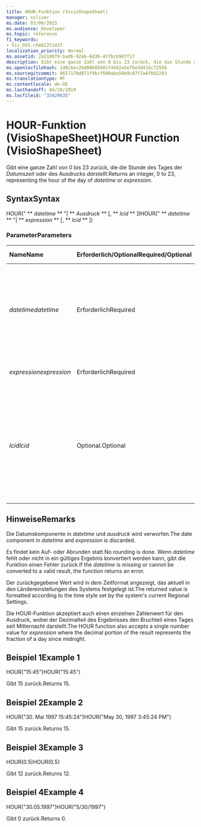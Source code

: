 ```yaml
---
title: HOUR-Funktion (VisioShapeSheet)
manager: soliver
ms.date: 03/09/2015
ms.audience: Developer
ms.topic: reference
f1_keywords:
- Vis_DSS.chm82251437
localization_priority: Normal
ms.assetid: 2a21d6f9-bad6-92ab-6d36-477bcb9d7f17
description: Gibt eine ganze Zahl von 0 bis 23 zurück, die die Stunde des Tages der Datumszeit oder des Ausdrucks darstellt.
ms.openlocfilehash: 1d0c6ec2bd80605401f44d2a5ef6e3d41bc72556
ms.sourcegitcommit: 8657170d071f9bcf680aba50b9c07f2a4fb82283
ms.translationtype: MT
ms.contentlocale: de-DE
ms.lasthandoff: 04/28/2019
ms.locfileid: "33429635"
---
```

# <a name="hour-function-visioshapesheet"></a><span data-ttu-id="3c1aa-103">HOUR-Funktion (VisioShapeSheet)</span><span class="sxs-lookup"><span data-stu-id="3c1aa-103">HOUR Function (VisioShapeSheet)</span></span>

<span data-ttu-id="3c1aa-104">Gibt eine ganze Zahl von 0 bis 23 zurück, die die Stunde des Tages der _Datumszeit_ oder des Ausdrucks _darstellt._</span><span class="sxs-lookup"><span data-stu-id="3c1aa-104">Returns an integer, 0 to 23, representing the hour of the day of  _datetime_ or  _expression_.</span></span>
  
## <a name="syntax"></a><span data-ttu-id="3c1aa-105">Syntax</span><span class="sxs-lookup"><span data-stu-id="3c1aa-105">Syntax</span></span>

<span data-ttu-id="3c1aa-106">HOUR(" \*\* *datetime* \*\* "| \*\* *Ausdruck* \*\* [, \*\* *lcid* \*\* ])</span><span class="sxs-lookup"><span data-stu-id="3c1aa-106">HOUR(" \*\* *datetime* \*\* "| \*\* *expression* \*\* [, \*\* *lcid* \*\* ])</span></span> 
  
### <a name="parameters"></a><span data-ttu-id="3c1aa-107">Parameter</span><span class="sxs-lookup"><span data-stu-id="3c1aa-107">Parameters</span></span>

|<span data-ttu-id="3c1aa-108">**Name**</span><span class="sxs-lookup"><span data-stu-id="3c1aa-108">**Name**</span></span>|<span data-ttu-id="3c1aa-109">**Erforderlich/Optional**</span><span class="sxs-lookup"><span data-stu-id="3c1aa-109">**Required/Optional**</span></span>|<span data-ttu-id="3c1aa-110">**Datentyp**</span><span class="sxs-lookup"><span data-stu-id="3c1aa-110">**Data Type**</span></span>|<span data-ttu-id="3c1aa-111">**Beschreibung**</span><span class="sxs-lookup"><span data-stu-id="3c1aa-111">**Description**</span></span>|
|:-----|:-----|:-----|:-----|
| <span data-ttu-id="3c1aa-112">_datetime_</span><span class="sxs-lookup"><span data-stu-id="3c1aa-112">_datetime_</span></span> <br/> |<span data-ttu-id="3c1aa-113">Erforderlich</span><span class="sxs-lookup"><span data-stu-id="3c1aa-113">Required</span></span>  <br/> |<span data-ttu-id="3c1aa-114">**String**</span><span class="sxs-lookup"><span data-stu-id="3c1aa-114">**String**</span></span> <br/> | <span data-ttu-id="3c1aa-115">Eine Zeichenfolge, die allgemein als Datums- und Zeitangabe erkannt wird, oder ein Bezug auf eine Zelle mit einer Datums- und Zeitangabe.</span><span class="sxs-lookup"><span data-stu-id="3c1aa-115">A string commonly recognized as a date and time or a reference to a cell containing a date and time.</span></span>  <br/> |
| <span data-ttu-id="3c1aa-116">_expression_</span><span class="sxs-lookup"><span data-stu-id="3c1aa-116">_expression_</span></span> <br/> |<span data-ttu-id="3c1aa-117">Erforderlich</span><span class="sxs-lookup"><span data-stu-id="3c1aa-117">Required</span></span>  <br/> |<span data-ttu-id="3c1aa-118">**Variiert**</span><span class="sxs-lookup"><span data-stu-id="3c1aa-118">**Varies**</span></span> <br/> |<span data-ttu-id="3c1aa-119">Ein Ausdruck, der eine Datums- und Zeitangabe liefert.</span><span class="sxs-lookup"><span data-stu-id="3c1aa-119">An expression that yields a date and time.</span></span>  <br/> |
| <span data-ttu-id="3c1aa-120">_lcid_</span><span class="sxs-lookup"><span data-stu-id="3c1aa-120">_lcid_</span></span> <br/> |<span data-ttu-id="3c1aa-121">Optional.</span><span class="sxs-lookup"><span data-stu-id="3c1aa-121">Optional</span></span>  <br/> |<span data-ttu-id="3c1aa-122">**Number**</span><span class="sxs-lookup"><span data-stu-id="3c1aa-122">**Number**</span></span> <br/> | <span data-ttu-id="3c1aa-p101">Ein lokaler Bezeichner, der bei der Auswertung eines nicht lokalen Werts für datetime verwendet werden soll. Der lokale Bezeichner ist eine Zahl, die in den Systemkopfdateien beschrieben wird.</span><span class="sxs-lookup"><span data-stu-id="3c1aa-p101">A locale identifier to be used in evaluating a nonlocal datetime. The locale identifier is a number described in the system header files.</span></span>  <br/> |
   
## <a name="remarks"></a><span data-ttu-id="3c1aa-125">Hinweise</span><span class="sxs-lookup"><span data-stu-id="3c1aa-125">Remarks</span></span>

<span data-ttu-id="3c1aa-126">Die Datumskomponente in  *datetime*  und  *ausdruck*  wird verworfen.</span><span class="sxs-lookup"><span data-stu-id="3c1aa-126">The date component in  *datetime*  and  *expression*  is discarded.</span></span> 
  
<span data-ttu-id="3c1aa-127">Es findet kein Auf- oder Abrunden statt.</span><span class="sxs-lookup"><span data-stu-id="3c1aa-127">No rounding is done.</span></span> <span data-ttu-id="3c1aa-128">Wenn  *datetime*  fehlt oder nicht in ein gültiges Ergebnis konvertiert werden kann, gibt die Funktion einen Fehler zurück.</span><span class="sxs-lookup"><span data-stu-id="3c1aa-128">If the  *datetime*  is missing or cannot be converted to a valid result, the function returns an error.</span></span> 
  
<span data-ttu-id="3c1aa-129">Der zurückgegebene Wert wird in dem Zeitformat angezeigt, das aktuell in den Ländereinstellungen des Systems festgelegt ist.</span><span class="sxs-lookup"><span data-stu-id="3c1aa-129">The returned value is formatted according to the time style set by the system's current Regional Settings.</span></span> 
  
<span data-ttu-id="3c1aa-130">Die HOUR-Funktion akzeptiert auch  einen einzelnen Zahlenwert für den Ausdruck, wobei der Dezimalteil des Ergebnisses den Bruchteil eines Tages seit Mitternacht darstellt.</span><span class="sxs-lookup"><span data-stu-id="3c1aa-130">The HOUR function also accepts a single number value for  *expression*  where the decimal portion of the result represents the fraction of a day since midnight.</span></span> 
  
## <a name="example-1"></a><span data-ttu-id="3c1aa-131">Beispiel 1</span><span class="sxs-lookup"><span data-stu-id="3c1aa-131">Example 1</span></span>

<span data-ttu-id="3c1aa-132">HOUR("15:45")</span><span class="sxs-lookup"><span data-stu-id="3c1aa-132">HOUR("15:45")</span></span>
  
<span data-ttu-id="3c1aa-133">Gibt 15 zurück.</span><span class="sxs-lookup"><span data-stu-id="3c1aa-133">Returns 15.</span></span>
  
## <a name="example-2"></a><span data-ttu-id="3c1aa-134">Beispiel 2</span><span class="sxs-lookup"><span data-stu-id="3c1aa-134">Example 2</span></span>

<span data-ttu-id="3c1aa-135">HOUR("30. Mai 1997 15:45:24")</span><span class="sxs-lookup"><span data-stu-id="3c1aa-135">HOUR("May 30, 1997 3:45:24 PM")</span></span>
  
<span data-ttu-id="3c1aa-136">Gibt 15 zurück.</span><span class="sxs-lookup"><span data-stu-id="3c1aa-136">Returns 15.</span></span>
  
## <a name="example-3"></a><span data-ttu-id="3c1aa-137">Beispiel 3</span><span class="sxs-lookup"><span data-stu-id="3c1aa-137">Example 3</span></span>

<span data-ttu-id="3c1aa-138">HOUR(0.5)</span><span class="sxs-lookup"><span data-stu-id="3c1aa-138">HOUR(0.5)</span></span>
  
<span data-ttu-id="3c1aa-139">Gibt 12 zurück.</span><span class="sxs-lookup"><span data-stu-id="3c1aa-139">Returns 12.</span></span>
  
## <a name="example-4"></a><span data-ttu-id="3c1aa-140">Beispiel 4</span><span class="sxs-lookup"><span data-stu-id="3c1aa-140">Example 4</span></span>

<span data-ttu-id="3c1aa-141">HOUR("30.05.1997")</span><span class="sxs-lookup"><span data-stu-id="3c1aa-141">HOUR("5/30/1997")</span></span>
  
<span data-ttu-id="3c1aa-142">Gibt 0 zurück.</span><span class="sxs-lookup"><span data-stu-id="3c1aa-142">Returns 0.</span></span>
  

